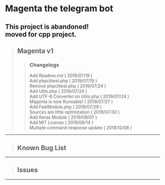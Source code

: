 Magenta the telegram bot
========================
**This project is abandoned!**  
**moved for cpp project.**
----------------------------------
> ## Magenta v1
>> ### Changelogs
>> Add Readme.md ( 2019/07/19 )  
>> Add phpclitest.php ( 2019/07/19 )  
>> Remove phpclitest.php ( 2019/07/24 )  
>> Add Utils.php ( 2019/07/24 )  
>> Add UTF-8 Converter on Utils.php ( 2019/07/24 )  
>> Magenta is now Runnable! ( 2019/07/27 )  
>> Add FeelModule.php ( 2019/07/28 )  
>> Sources are little optimization ( 2019/07/30 )  
>> Add Keras Module ( 2019/08/07 )  
>> Add MIT License ( 2019/08/14 )  
>> Multiple command response update ( 2019/12/08 )
------------------------------------------
> ## Known Bug List
---------------------------------------------------------------
> ## Issues 
----------------------------------------------------------------------
